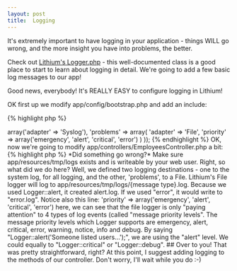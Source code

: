 ```yaml
---
layout: post
title:  Logging
---
```


It's extremely important to have logging in your application - things WILL go wrong, and the more insight you have into problems, the better.

Check out [Lithium's Logger.php](https://github.com/UnionOfRAD/lithium/blob/master/analysis/Logger.php) - this well-documented class is a good place to start to learn about logging in detail. We're going to add a few basic log messages to our app!

Good news, everybody! It's REALLY EASY to configure logging in Lithium!

OK first up we modify app/config/bootstrap.php and add an include:

{% highlight php %}
<?php
// ...

/**
 * This file contains configuration for logging
 */
require __DIR__ . '/bootstrap/logging.php';

// ...
{% endhighlight %}

Then, hit [http://employee-rolodex.localhost/employees](http://employee-rolodex.localhost/employees). You should see an error message:

	Warning: require(/var/www/employee-rolodex/app/config/bootstrap/logging.php): failed to open stream: No such file or directory in /var/www/employee-rolodex/app/config/bootstrap.php on line 62

	Fatal error: require(): Failed opening required '/var/www/employee-rolodex/app/config/bootstrap/logging.php' (include_path='.:/usr/share/php:/usr/share/pear') in /var/www/employee-rolodex/app/config/bootstrap.php on line 62

Now we create app/bootstrap/logging.php with these contents:

{% highlight php %}
<?php
use lithium\analysis\Logger;

Logger::config(array(
	'default' => array('adapter' => 'Syslog'),
	'problems' => array(
		'adapter' => 'File',
		'priority' => array('emergency', 'alert', 'critical', 'error')
	)
));
{% endhighlight %}

OK, now we're going to modify app/controllers/EmployeesController.php a bit:

{% highlight php %}
<?php
namespace app\controllers;

use app\models\Employees;
use lithium\action\DispatchException;
use lithium\analysis\Logger;

class EmployeesController extends \lithium\action\Controller {

	public function index() {
		$employees = Employees::all();
		Logger::alert('Someone listed users...');
		return compact('Employees');
	}

    // ...
{% endhighlight %}

Now, hit the URL [http://employee-rolodex.localhost/employees](http://employee-rolodex.localhost/employees) to trigger a log write.

Finally, from the terminal, let's have a look at our log file:

	$ cat app/resources/tmp/logs/alert.log
	2013-12-25 10:47:58 Someone listed users...

_Yes, I am writing this on Christmas day!_

> *Did something go wrong?* Make sure app/resources/tmp/logs exists and is writeable by your web user.

Right, so what did we do here? Well, we defined two logging destinations - one to the system log, for all logging, and the other, 'problems', to a File. Lithium's File logger will log to app/resources/tmp/logs/{message type}.log. Because we used Logger::alert, it created alert.log. If we used "error", it would write to "error.log". Notice also this line:

		'priority' => array('emergency', 'alert', 'critical', 'error')

here, we can see that the file logger is only "paying attention" to 4 types of log events (called "message priority levels". The message priority levels which Logger supports are emergency, alert, critical, error, warning, notice, info and debug. By saying "Logger::alert('Someone listed users...');", we are using the "alert" level. We could equally to "Logger::critical" or "Logger::debug".

## Over to you!

That was pretty straightforward, right? At this point, I suggest adding logging to the methods of our controller. Don't worry, I'll wait while you do :-)
